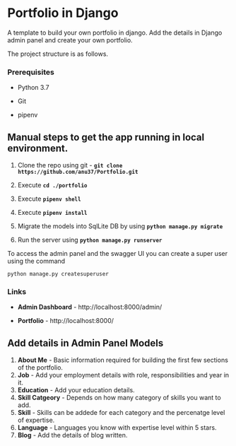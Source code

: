 
# Portfolio in Django 

 

A template to build your own portfolio in django. Add the details in Django admin panel and create your own portfolio. 

The project structure is as follows.

### Prerequisites

- Python 3.7

- Git

- pipenv

  
  

## Manual steps to get the app running in local environment.

  

1. Clone the repo using git - **`git clone https://github.com/anu37/Portfolio.git`**

2. Execute **`cd ./portfolio`**

3. Execute **`pipenv shell`**

4. Execute **`pipenv install`**

5. Migrate the models into SqlLite DB by using **`python manage.py migrate`**

6. Run the server using **`python manage.py runserver `**

  

To access the admin panel and the swagger UI you can create a super user using the command

 
    python manage.py createsuperuser


### Links

  

*  **Admin Dashboard** - http://localhost:8000/admin/

*  **Portfolio** - http://localhost:8000/
  

## Add details in Admin Panel Models

  

1.  **About Me** -  Basic information required for building the first few sections of the portfolio.
2. **Job** - Add your employment details with role, responsibilities and year in it.
3. **Education** - Add your education details. 
4. **Skill Catgeory** - Depends on how many category of skills you want to add. 
5. **Skill** - Skills can be addede for each category and the percenatge level of expertise. 
6. **Language** - Languages you know with expertise level within 5 stars.
7. **Blog** - Add the details of blog written. 